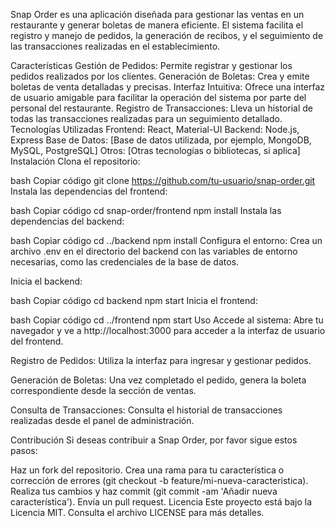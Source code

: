 Snap Order es una aplicación diseñada para gestionar las ventas en un restaurante y generar boletas de manera eficiente. El sistema facilita el registro y manejo de pedidos, la generación de recibos, y el seguimiento de las transacciones realizadas en el establecimiento.

Características
Gestión de Pedidos: Permite registrar y gestionar los pedidos realizados por los clientes.
Generación de Boletas: Crea y emite boletas de venta detalladas y precisas.
Interfaz Intuitiva: Ofrece una interfaz de usuario amigable para facilitar la operación del sistema por parte del personal del restaurante.
Registro de Transacciones: Lleva un historial de todas las transacciones realizadas para un seguimiento detallado.
Tecnologías Utilizadas
Frontend: React, Material-UI
Backend: Node.js, Express
Base de Datos: [Base de datos utilizada, por ejemplo, MongoDB, MySQL, PostgreSQL]
Otros: [Otras tecnologías o bibliotecas, si aplica]
Instalación
Clona el repositorio:

bash
Copiar código
git clone https://github.com/tu-usuario/snap-order.git
Instala las dependencias del frontend:

bash
Copiar código
cd snap-order/frontend
npm install
Instala las dependencias del backend:

bash
Copiar código
cd ../backend
npm install
Configura el entorno: Crea un archivo .env en el directorio del backend con las variables de entorno necesarias, como las credenciales de la base de datos.

Inicia el backend:

bash
Copiar código
cd backend
npm start
Inicia el frontend:

bash
Copiar código
cd ../frontend
npm start
Uso
Accede al sistema: Abre tu navegador y ve a http://localhost:3000 para acceder a la interfaz de usuario del frontend.

Registro de Pedidos: Utiliza la interfaz para ingresar y gestionar pedidos.

Generación de Boletas: Una vez completado el pedido, genera la boleta correspondiente desde la sección de ventas.

Consulta de Transacciones: Consulta el historial de transacciones realizadas desde el panel de administración.

Contribución
Si deseas contribuir a Snap Order, por favor sigue estos pasos:

Haz un fork del repositorio.
Crea una rama para tu característica o corrección de errores (git checkout -b feature/mi-nueva-caracteristica).
Realiza tus cambios y haz commit (git commit -am 'Añadir nueva característica').
Envía un pull request.
Licencia
Este proyecto está bajo la Licencia MIT. Consulta el archivo LICENSE para más detalles.

